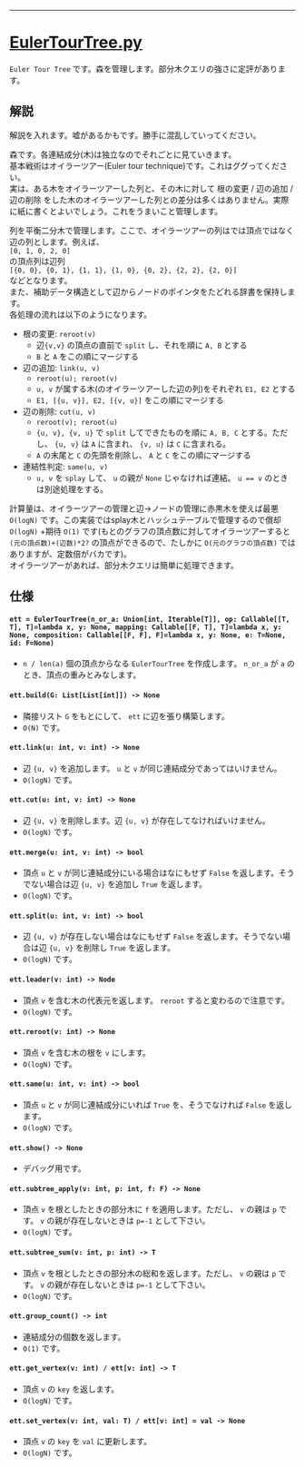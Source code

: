 _____

# [EulerTourTree.py](https://github.com/titanium-22/Library_py/blob/main/DataStructures/DynamicConnectivity/EulerTourTree.py)

`Euler Tour Tree` です。森を管理します。部分木クエリの強さに定評があります。

## 解説

解説を入れます。嘘があるかもです。勝手に混乱していってください。  

森です。各連結成分(木)は独立なのでそれごとに見ていきます。  
基本戦術はオイラーツアー(Euler tour technique)です。これはググってください。  
実は、ある木をオイラーツアーした列と、その木に対して 根の変更 / 辺の追加 / 辺の削除 をした木のオイラーツアーした列との差分は多くはありません。実際に紙に書くとよいでしょう。これをうまいこと管理します。  

列を平衡二分木で管理します。ここで、オイラーツアーの列はでは頂点ではなく辺の列とします。例えば、  
`[0, 1, 0, 2, 0]`  
の頂点列は辺列  
`[{0, 0}, {0, 1}, {1, 1}, {1, 0}, {0, 2}, {2, 2}, {2, 0}]`  
などとなります。  
また、補助データ構造として辺からノードのポインタをたどれる辞書を保持します。  
各処理の流れは以下のようになります。

- 根の変更: `reroot(v)`
  - 辺`{v,v}` の頂点の直前で `split` し、それを順に `A, B` とする
  - `B` と `A` をこの順にマージする
- 辺の追加: `link(u, v)`
  - `reroot(u); reroot(v)`
  - `u, v` が属する木(のオイラーツアーした辺の列)をそれぞれ `E1, E2` とする
  - `E1, [{u, v}], E2, [{v, u}]` をこの順にマージする
- 辺の削除: `cut(u, v)`
  - `reroot(v); reroot(u)`
  - `{u, v}, {v, u}` で `split` してできたものを順に `A, B, C` とする。ただし、 `{u, v}` は `A` に含まれ、 `{v, u}` は `C` に含まれる。
  - `A` の末尾と `C` の先頭を削除し、 `A` と `C` をこの順にマージする 
- 連結性判定: `same(u, v)`
  - `u, v` を `splay` して、 `u` の親が `None` じゃなければ連結。 `u == v` のときは別途処理をする。

計算量は、オイラーツアーの管理と辺→ノードの管理に赤黒木を使えば最悪 `O(logN)` です。この実装ではsplay木とハッシュテーブルで管理するので償却 `O(logN)` +期待 `O(1)` です(もとのグラフの頂点数に対してオイラーツアーすると `(元の頂点数)+(辺数)*2?` の頂点ができるので、たしかに `O(元のグラフの頂点数)` ではありますが、定数倍がバカです)。  
オイラーツアーがあれば、部分木クエリは簡単に処理できます。


## 仕様

#### `ett = EulerTourTree(n_or_a: Union[int, Iterable[T]], op: Callable[[T, T], T]=lambda x, y: None, mapping: Callable[[F, T], T]=lambda x, y: None, composition: Callable[[F, F], F]=lambda x, y: None, e: T=None, id: F=None)`
- `n / len(a)` 個の頂点からなる `EulerTourTree` を作成します。 `n_or_a` が `a` のとき、頂点の重みとみなします。

#### `ett.build(G: List[List[int]]) -> None`
- 隣接リスト `G` をもとにして、 `ett` に辺を張り構築します。
- `O(N)` です。

#### `ett.link(u: int, v: int) -> None`
- 辺 `{u, v}` を追加します。 `u` と `v` が同じ連結成分であってはいけません。
- `O(logN)` です。

#### `ett.cut(u: int, v: int) -> None`
- 辺 `{u, v}` を削除します。辺 `{u, v}` が存在してなければいけません。
- `O(logN)` です。

#### `ett.merge(u: int, v: int) -> bool`
- 頂点 `u` と `v` が同じ連結成分にいる場合はなにもせず `False` を返します。そうでない場合は辺 `{u, v}` を追加し `True` を返します。
- `O(logN)` です。

#### `ett.split(u: int, v: int) -> bool`
- 辺 `{u, v}` が存在しない場合はなにもせず `False` を返します。そうでない場合は辺 `{u, v}` を削除し `True` を返します。
- `O(logN)` です。

#### `ett.leader(v: int) -> Node`
- 頂点 `v` を含む木の代表元を返します。 `reroot` すると変わるので注意です。
- `O(logN)` です。

#### `ett.reroot(v: int) -> None`
- 頂点 `v` を含む木の根を `v` にします。
- `O(logN)` です。

#### `ett.same(u: int, v: int) -> bool`
- 頂点 `u` と `v` が同じ連結成分にいれば `True` を、そうでなければ `False` を返します。
- `O(logN)` です。

#### `ett.show() -> None`
- デバッグ用です。

#### `ett.subtree_apply(v: int, p: int, f: F) -> None`
- 頂点 `v` を根としたときの部分木に `f` を適用します。ただし、 `v` の親は `p` です。 `v` の親が存在しないときは `p=-1` として下さい。
- `O(logN)` です。

#### `ett.subtree_sum(v: int, p: int) -> T`
- 頂点 `v` を根としたときの部分木の総和を返します。ただし、 `v` の親は `p` です。 `v` の親が存在しないときは `p=-1` として下さい。
- `O(logN)` です。

#### `ett.group_count() -> int`
- 連結成分の個数を返します。
- `O(1)` です。

#### `ett.get_vertex(v: int) / ett[v: int] -> T`
- 頂点 `v` の `key` を返します。
- `O(logN)` です。

#### `ett.set_vertex(v: int, val: T) / ett[v: int] = val -> None`
- 頂点 `v` の `key` を `val` に更新します。
- `O(logN)` です。

